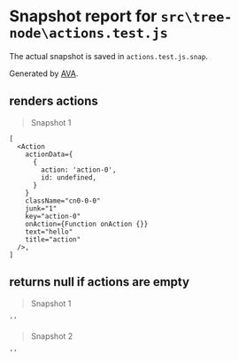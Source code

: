 # Snapshot report for `src\tree-node\actions.test.js`

The actual snapshot is saved in `actions.test.js.snap`.

Generated by [AVA](https://ava.li).

## renders actions

> Snapshot 1

    [
      <Action
        actionData={
          {
            action: 'action-0',
            id: undefined,
          }
        }
        className="cn0-0-0"
        junk="1"
        key="action-0"
        onAction={Function onAction {}}
        text="hello"
        title="action"
      />,
    ]

## returns null if actions are empty

> Snapshot 1

    ''

> Snapshot 2

    ''
